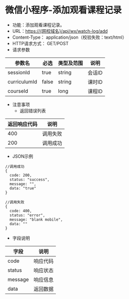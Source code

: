 # 微信小程序-添加观看课程记录

* 功能：添加观看课程记录。
* URL：[https://{网校域名}/api/wx/watch-log/add](https://{网校域名}/api/wx/watch-log/add)
* Content-Type： application/json（校验失败：text/html）
* HTTP请求方式： GET/POST
* 请求参数

| 参数名 | 必选 | 类型及范围 | 说明 |
| --- | --- | --- | --- |
| sessionId | true | string | 会话ID |
| curriculumId | false | string | 课时ID |
| courseId | true | long | 课程ID |

* 注意事项
  * 返回错误列表

| 返回响应代码 | 说明 |
| --- | --- |
| 400 | 调用失败 |
| 200 | 调用成功 |

* JSON示例

```
//调用成功
{
  code: 200,
  status: "success",
  message: "",
  data: "true"
}

```
```
//调用失败
{
  code: 400,
  status: "error",
  message: "blank mobile",
  data: ""
}
```

* 字段说明

| 字段 | 说明 |
| --- | --- |
| code | 响应代码 |
| status | 响应状态 |
| message | 响应信息 |
| data | 返回数据 |

